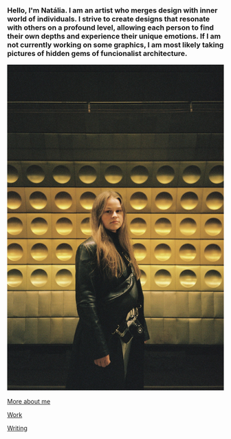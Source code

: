 ### Hello, I'm Natália. I am an artist who merges design with inner world of individuals. I strive to create designs that resonate with others on a profound level, allowing each person to find their own depths and experience their unique emotions. If I am not currently working on some graphics, I am most likely taking pictures of hidden gems of funcionalist architecture.

![Headshot of Natália. Blonde girl standing in Prague subway, captured while photographing with analog.](img/blonde-girl-standing-in-metro-photographed-with-analog.jpg)

[More about me](about.md)

[Work](work/indx.md)

[Writing](writing/index.md)

